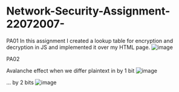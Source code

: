 # Network-Security-Assignment-22072007-

PA01
In this assignment I created a lookup table for encryption and decryption in JS and implemented it over my HTML page. 
![image](https://user-images.githubusercontent.com/63931468/215265352-681f12bc-e85e-4db4-a078-09b2715100cd.png)

PA02

Avalanche effect when we differ plaintext in by 1 bit
![image](https://user-images.githubusercontent.com/63931468/215508154-80c81fc3-084e-48df-9fd0-aac19656a943.png)


... by 2 bits
![image](https://user-images.githubusercontent.com/63931468/215509575-78e448aa-a9ac-496e-8a24-f2fcbdfb0d9f.png)
